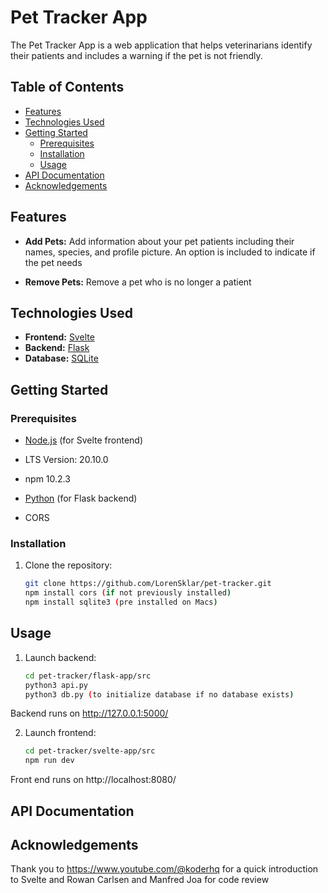 # Pet Tracker App

The Pet Tracker App is a web application that helps veterinarians identify their patients and includes a warning if the pet is not friendly. 

## Table of Contents

- [Features](#features)
- [Technologies Used](#technologies-used)
- [Getting Started](#getting-started)
  - [Prerequisites](#prerequisites)
  - [Installation](#installation)
  - [Usage](#usage)
- [API Documentation](#api-documentation)
- [Acknowledgements](#acknowledgements)

## Features

- **Add Pets:** Add information about your pet patients including their names, species, and profile picture. An option is included to indicate if the pet needs 

- **Remove Pets:** Remove a pet who is no longer a patient

## Technologies Used

- **Frontend:** [Svelte](https://svelte.dev/)
- **Backend:** [Flask](https://flask.palletsprojects.com/)
- **Database:** [SQLite](https://www.sqlite.org/)

## Getting Started

### Prerequisites

- [Node.js](https://nodejs.org/) (for Svelte frontend)
- LTS Version: 20.10.0 
- npm 10.2.3

- [Python](https://www.python.org/) (for Flask backend)
- CORS

### Installation

1.	Clone the repository:
  	```bash
  	git clone https://github.com/LorenSklar/pet-tracker.git
	npm install cors (if not previously installed)
   	npm install sqlite3 (pre installed on Macs)

## Usage
1.	Launch backend:
  	```bash
  	cd pet-tracker/flask-app/src
  	python3 api.py
   	python3 db.py (to initialize database if no database exists)

Backend runs on http://127.0.0.1:5000/

2.	Launch frontend:
  	```bash
  	cd pet-tracker/svelte-app/src
	npm run dev

Front end runs on http://localhost:8080/

 ## API Documentation

 ## Acknowledgements
 Thank you to https://www.youtube.com/@koderhq for a quick introduction to Svelte and Rowan Carlsen and Manfred Joa for code review

